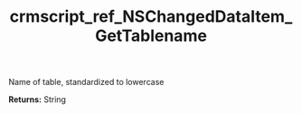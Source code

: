 ﻿---
title: crmscript_ref_NSChangedDataItem_GetTablename
description: String NSChangedDataItem.GetTablename()
intellisense: NSChangedDataItem.GetTablename
keywords: NSChangedDataItem, GetTablename
so.topic: reference
---

Name of table, standardized to lowercase

**Returns:** String


